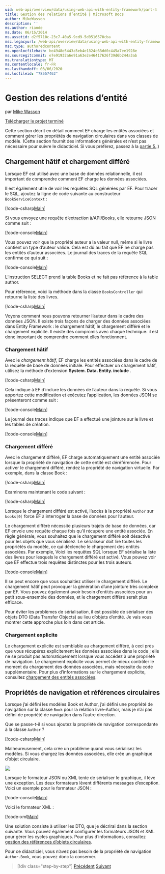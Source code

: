 ```yaml
---
uid: web-api/overview/data/using-web-api-with-entity-framework/part-4
title: Gestion des relations d’entité | Microsoft Docs
author: MikeWasson
description: ''
ms.author: riande
ms.date: 06/16/2014
ms.assetid: d2f5710c-23c7-40a5-9cd9-5d0516570cba
msc.legacyurl: /web-api/overview/data/using-web-api-with-entity-framework/part-4
msc.type: authoredcontent
ms.openlocfilehash: be4948e5443a5eb4e1824c63dd0c445a7ee1928e
ms.sourcegitcommit: e7e91932a6e91a63e2e46417626f39d6b244a3ab
ms.translationtype: MT
ms.contentlocale: fr-FR
ms.lasthandoff: 03/06/2020
ms.locfileid: "78557462"
---
```

# <a name="handling-entity-relations"></a>Gestion des relations d’entité

par [Mike Wasson](https://github.com/MikeWasson)

[Télécharger le projet terminé](https://github.com/MikeWasson/BookService)

Cette section décrit en détail comment EF charge les entités associées et comment gérer les propriétés de navigation circulaires dans vos classes de modèle. (Cette section fournit des informations générales et n’est pas nécessaire pour suivre le didacticiel. Si vous préférez, passez à la [partie 5.](part-5.md).)

## <a name="eager-loading-versus-lazy-loading"></a>Chargement hâtif et chargement différé

Lorsque EF est utilisé avec une base de données relationnelle, il est important de comprendre comment EF charge les données associées.

Il est également utile de voir les requêtes SQL générées par EF. Pour tracer le SQL, ajoutez la ligne de code suivante au constructeur `BookServiceContext` :

[!code-csharp[Main](part-4/samples/sample1.cs)]

Si vous envoyez une requête d’extraction à/API/Books, elle retourne JSON comme suit :

[!code-console[Main](part-4/samples/sample2.cmd)]

Vous pouvez voir que la propriété auteur a la valeur null, même si le livre contient un type d’auteur valide. Cela est dû au fait que EF ne charge pas les entités d’auteur associées. Le journal des traces de la requête SQL confirme ce qui suit :

[!code-console[Main](part-4/samples/sample3.sql)]

L’instruction SELECT prend la table Books et ne fait pas référence à la table author.

Pour référence, voici la méthode dans la classe `BooksController` qui retourne la liste des livres.

[!code-csharp[Main](part-4/samples/sample4.cs)]

Voyons comment nous pouvons retourner l’auteur dans le cadre des données JSON. Il existe trois façons de charger des données associées dans Entity Framework : le chargement hâtif, le chargement différé et le chargement explicite. Il existe des compromis avec chaque technique. il est donc important de comprendre comment elles fonctionnent.

### <a name="eager-loading"></a>Chargement hâtif

Avec le *chargement hâtif*, EF charge les entités associées dans le cadre de la requête de base de données initiale. Pour effectuer un chargement hâtif, utilisez la méthode d’extension **System. Data. Entity. include** .

[!code-csharp[Main](part-4/samples/sample5.cs)]

Cela indique à EF d’inclure les données de l’auteur dans la requête. Si vous apportez cette modification et exécutez l’application, les données JSON se présenteront comme suit :

[!code-console[Main](part-4/samples/sample6.cmd)]

Le journal des traces indique que EF a effectué une jointure sur le livre et les tables de création.

[!code-console[Main](part-4/samples/sample7.cmd)]

### <a name="lazy-loading"></a>Chargement différé

Avec le chargement différé, EF charge automatiquement une entité associée lorsque la propriété de navigation de cette entité est déréférencée. Pour activer le chargement différé, rendez la propriété de navigation virtuelle. Par exemple, dans la classe Book :

[!code-csharp[Main](part-4/samples/sample8.cs?highlight=6)]

Examinons maintenant le code suivant :

[!code-csharp[Main](part-4/samples/sample9.cs)]

Lorsque le chargement différé est activé, l’accès à la propriété `Author` sur `books[0]` force EF à interroger la base de données pour l’auteur.

Le chargement différé nécessite plusieurs trajets de base de données, car EF envoie une requête chaque fois qu’il récupère une entité associée. En règle générale, vous souhaitez que le chargement différé soit désactivé pour les objets que vous sérialisez. Le sérialiseur doit lire toutes les propriétés du modèle, ce qui déclenche le chargement des entités associées. Par exemple, Voici les requêtes SQL lorsque EF sérialise la liste des livres pour lesquels le chargement différé est activé. Vous pouvez voir que EF effectue trois requêtes distinctes pour les trois auteurs.

[!code-console[Main](part-4/samples/sample10.sql)]

Il se peut encore que vous souhaitiez utiliser le chargement différé. Le chargement hâtif peut provoquer la génération d’une jointure très complexe par EF. Vous pouvez également avoir besoin d’entités associées pour un petit sous-ensemble des données, et le chargement différé serait plus efficace.

Pour éviter les problèmes de sérialisation, il est possible de sérialiser des objets DTO (Data Transfer Objects) au lieu d’objets d’entité. Je vais vous montrer cette approche plus loin dans cet article.

### <a name="explicit-loading"></a>Chargement explicite

Le chargement explicite est semblable au chargement différé, à ceci près que vous récupérez explicitement les données associées dans le code ; elle ne se produit pas automatiquement lorsque vous accédez à une propriété de navigation. Le chargement explicite vous permet de mieux contrôler le moment du chargement des données associées, mais nécessite du code supplémentaire. Pour plus d’informations sur le chargement explicite, consultez [chargement des entités associées](https://msdn.microsoft.com/data/jj574232#explicit).

## <a name="navigation-properties-and-circular-references"></a>Propriétés de navigation et références circulaires

Lorsque j’ai défini les modèles Book et Author, j’ai défini une propriété de navigation sur la classe `Book` pour la relation livre-Author, mais je n’ai pas défini de propriété de navigation dans l’autre direction.

Que se passe-t-il si vous ajoutez la propriété de navigation correspondante à la classe `Author` ?

[!code-csharp[Main](part-4/samples/sample11.cs?highlight=7)]

Malheureusement, cela crée un problème quand vous sérialisez les modèles. Si vous chargez les données associées, elle crée un graphique d’objet circulaire.

![](part-4/_static/image1.png)

Lorsque le formateur JSON ou XML tente de sérialiser le graphique, il lève une exception. Les deux formateurs lèvent différents messages d’exception. Voici un exemple pour le formateur JSON :

[!code-console[Main](part-4/samples/sample12.cmd)]

Voici le formateur XML :

[!code-xml[Main](part-4/samples/sample13.xml)]

Une solution consiste à utiliser les DTO, que je décrirai dans la section suivante. Vous pouvez également configurer les formateurs JSON et XML pour gérer les cycles graphiques. Pour plus d’informations, consultez [gestion des références d’objets circulaires](../../formats-and-model-binding/json-and-xml-serialization.md#handling_circular_object_references).

Pour ce didacticiel, vous n’avez pas besoin de la propriété de navigation `Author.Book`, vous pouvez donc la conserver.

> [!div class="step-by-step"]
> [Précédent](part-3.md)
> [Suivant](part-5.md)
